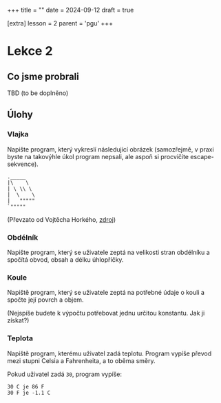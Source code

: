 +++
title = ""
date = 2024-09-12
draft = true

[extra]
lesson = 2
parent = 'pgu'
+++

# Lekce 2

## Co jsme probrali

TBD (to be doplněno)

## Úlohy

### Vlajka

Napište program, který vykreslí následující obrázek (samozřejmě, v praxi byste na takovýhle úkol program nepsali, ale aspoň si procvičíte escape-sekvence).

```
._____
|\    \
| \ \\ \
|  \    \
|   """""
`"""""
```

(Převzato od Vojtěcha Horkého, [zdroj](https://alej.alisma.cz/prog1/pg03/Obrazek.html))

### Obdélník

Napište program, který se uživatele zeptá na velikosti stran obdélníku a spočítá obvod, obsah a délku úhlopříčky.

### Koule

Napiště program, který se uživatele zeptá na potřebné údaje o kouli a spočte její povrch a objem.

(Nejspíše budete k výpočtu potřebovat jednu určitou konstantu. Jak ji získat?)

### Teplota

Napiště program, kterému uživatel zadá teplotu. Program vypíše převod mezi stupni Celsia a Fahrenheita, a to oběma směry.

Pokud uživatel zadá `30`, program vypíše:

```
30 C je 86 F
30 F je -1.1 C
```
